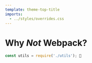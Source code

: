 ```yaml
---
template: theme-top-title
imports:
  - ../styles/overrides.css
---
```


# Why _Not_ Webpack?

```js
const utils = require('./utils'); 🚫
```